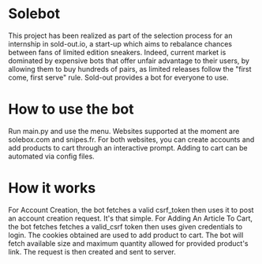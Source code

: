 # Solebot

This project has been realized as part of the selection process for an internship in sold-out.io, a start-up which
aims to rebalance chances between fans of limited edition sneakers. Indeed, current market is dominated by expensive
bots that offer unfair advantage to their users, by allowing them to buy hundreds of pairs, as limited releases follow
the "first come, first serve" rule. Sold-out provides a bot for everyone to use.

# How to use the bot

Run main.py and use the menu. Websites supported at the moment are solebox.com and snipes.fr. For both websites, you can create accounts and add products to cart through an interactive prompt. Adding to cart can be automated via config files.

# How it works

For Account Creation, the bot fetches a valid csrf_token then uses it to post an account creation request. It's that simple.
For Adding An Article To Cart, the bot fetches fetches a valid_csrf token then uses given credentials to login. The cookies obtained are used to add product to cart. The bot will fetch available size and maximum quantity allowed for provided product's link. The request is then created and sent to server.
